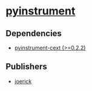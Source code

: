 # [pyinstrument](https://pypi.org/project/pyinstrument)

## Dependencies
- [pyinstrument-cext (>=0.2.2)](packages/p/pyinstrument-cext.md)



## Publishers
- [joerick](https://pypi.org/user/joerick)

